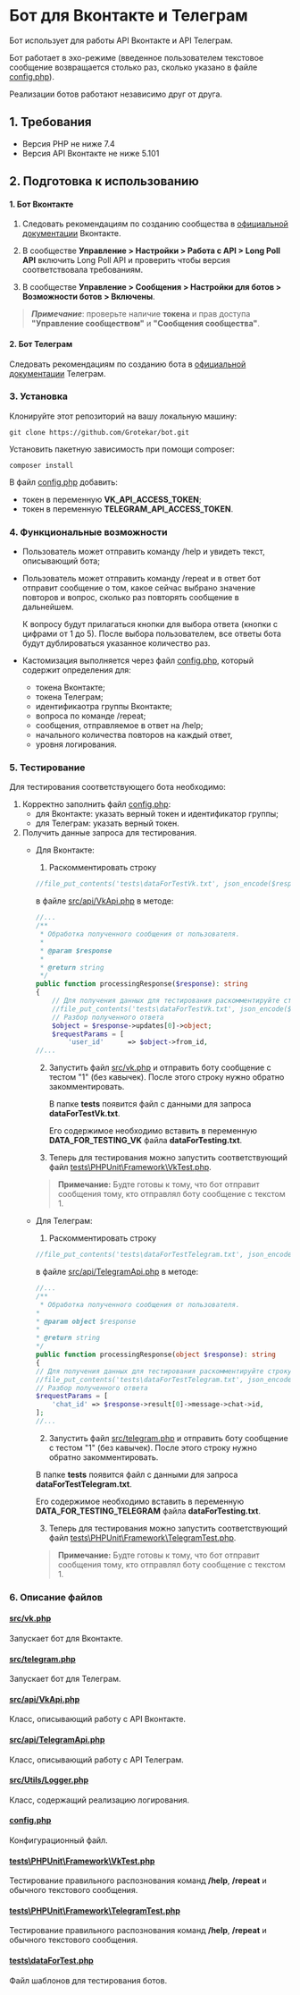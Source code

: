 # Бот для Вконтакте и Телеграм

Бот использует для работы API Вконтакте и API Телеграм.

Бот работает в эхо-режиме (введенное пользователем 
текстовое сообщение возвращается столько раз, 
сколько указано в файле 
[config.php](https://github.com/Grotekar/bot/config.php)).

Реализации ботов работают независимо друг от друга.

## 1. Требования
* Версия PHP не ниже 7.4
* Версия API Вконтакте не ниже 5.101

## 2. Подготовка к использованию
#### 1. Бот Вконтакте
1. Следовать рекомендациям по созданию сообщества в 
[официальной документации](https://vk.com/dev/bots_docs) Вконтакте.

2. В сообществе **Управление > Настройки > Работа с API > Long Poll API**
 включить Long Poll API и проверить чтобы версия соответствовала 
 требованиям. 

3. В сообществе **Управление > Сообщения > Настройки для ботов > 
Возможности ботов > Включены**.

>***Примечание***: проверьте наличие **токена** и прав доступа 
**"Управление сообществом"** и **"Сообщения сообщества"**.

#### 2. Бот Телеграм
Следовать рекомендациям по созданию бота в 
[официальной документации](https://core.telegram.org/bots#6-botfather) 
Телеграм.

### 3. Установка
Клонируйте этот репозиторий на вашу локальную машину:

    git clone https://github.com/Grotekar/bot.git

Установить пакетную зависимость при помощи composer:

    composer install

В файл [config.php](https://github.com/Grotekar/bot/config.php) 
добавить:
* токен в переменную **VK_API_ACCESS_TOKEN**;
* токен в переменную **TELEGRAM_API_ACCESS_TOKEN**.

### 4. Функциональные возможности
- Пользователь может отправить команду /help и увидеть текст, 
описывающий бота;

- Пользователь может отправить команду /repeat и в ответ бот 
отправит сообщение о том, какое сейчас выбрано значение
повторов и вопрос, сколько раз повторять сообщение в дальнейшем.  

    К вопросу будут прилагаться кнопки для выбора ответа 
    (кнопки с цифрами от 1 до 5). После выбора пользователем, 
    все ответы бота будут дублироваться указанное количество раз.

- Кастомизация выполняется через файл 
[config.php](https://github.com/Grotekar/bot/config.php), который
содержит определения для:  
    - токена Вконтакте;
    - токена Телеграм;
    - идентификаотра группы Вконтакте;
    - вопроса по команде /repeat;
    - сообщения, отправляемое в ответ на /help;
    - начального количества повторов на каждый ответ,
    - уровня логирования.

### 5. Тестирование
Для тестирования соответствующего бота необходимо:

1. Корректно заполнить файл [config.php](https://github.com/Grotekar/bot/config.php):
    * для Вконтакте: указать верный токен и идентификатор группы;
    * для Телеграм: указать верный токен.
2. Получить данные запроса для тестирования.
    * Для Вконтакте:  
        1. Раскомментировать строку 
        ```php
        //file_put_contents('tests\dataForTestVk.txt', json_encode($response));
        ```
        в файле [src/api/VkApi.php](https://github.com/Grotekar/bot/src/api/VkApi.php)
        в методе:
        ```php
        //...
        /**
         * Обработка полученного сообщения от пользователя.
         *
         * @param $response
         *
         * @return string
         */
        public function processingResponse($response): string
        {
            // Для получения данных для тестирования раскомментируйте строку
            //file_put_contents('tests\dataForTestVk.txt', json_encode($response));
            // Разбор полученного ответа
            $object = $response->updates[0]->object;
            $requestParams = [
                'user_id'      => $object->from_id,
        //...
        ```
        2. Запустить файл [src/vk.php](https://github.com/Grotekar/bot/src/vk.php)
        и отправить боту сообщение с тестом "1" (без кавычек). После этого строку 
        нужно обратно закомментировать.

            В папке **tests** появится файл с данными для запроса **dataForTestVk.txt**. 

            Его содержимое необходимо вставить в переменную **DATA_FOR_TESTING_VK**
            файла **dataForTesting.txt**.

        3. Теперь для тестирования можно запустить соответствующий
        файл [tests\PHPUnit\Framework\VkTest.php](https://github.com/Grotekar/bot/tests/PHPUnit/Framework/VkTest.php).

        > **Примечание:** Будте готовы к тому, что бот отправит 
        сообщения тому, кто  отправлял боту сообщение с текстом 1.
    
    * Для Телеграм:    
        1. Раскомментировать строку 
        ```php
        //file_put_contents('tests\dataForTestTelegram.txt', json_encode($response));
        ```
        в файле [src/api/TelegramApi.php](https://github.com/Grotekar/bot/src/api/TelegramApi.php)
        в методе:
        ```php
        //...
        /**
         * Обработка полученного сообщения от пользователя.
        *
        * @param object $response
        *
        * @return string
        */
        public function processingResponse(object $response): string
        {
        // Для получения данных для тестирования раскомментируйте строку
        //file_put_contents('tests\dataForTestTelegram.txt', json_encode($response));
        // Разбор полученного ответа
        $requestParams = [
            'chat_id' => $response->result[0]->message->chat->id,
        ];
        //...
        ```
        2. Запустить файл [src/telegram.php](https://github.com/Grotekar/bot/src/telegram.php)
        и отправить боту сообщение с тестом "1" (без кавычек). После этого строку 
        нужно обратно закомментировать.

        В папке **tests** появится файл с данными для запроса **dataForTestTelegram.txt**. 

        Его содержимое необходимо вставить в переменную **DATA_FOR_TESTING_TELEGRAM**
        файла **dataForTesting.txt**.

        3. Теперь для тестирования можно запустить соответствующий
        файл [tests\PHPUnit\Framework\TelegramTest.php](https://github.com/Grotekar/bot/tests/PHPUnit/Framework/TelegramTest.php).

        > **Примечание:** Будте готовы к тому, что бот отправит 
        сообщения тому, кто  отправлял боту сообщение с текстом 1.

### 6. Описание файлов
#### [src/vk.php](https://github.com/Grotekar/bot/src/vk.php)
Запускает бот для Вконтакте.

#### [src/telegram.php](https://github.com/Grotekar/bot/src/telegram.php)
Запускает бот для Телеграм.

#### [src/api/VkApi.php](https://github.com/Grotekar/bot/src/api/VkApi.php)
Класс, описывающий работу с API Вконтакте.

#### [src/api/TelegramApi.php](https://github.com/Grotekar/bot/src/api/TelegramApi.php)
Класс, описывающий работу с API Телеграм.

#### [src/Utils/Logger.php](https://github.com/Grotekar/bot/src/Utils/Logger.php)
Класс, содержащий реализацию логирования.

#### [config.php](https://github.com/Grotekar/bot/config.php)
Конфигурационный файл.

#### [tests\PHPUnit\Framework\VkTest.php](https://github.com/Grotekar/bot/tests/PHPUnit/Framework/VkTest.php)
Тестирование правильного распознования команд **/help**, 
**/repeat** и обычного текстового сообщения.

#### [tests\PHPUnit\Framework\TelegramTest.php](https://github.com/Grotekar/bot/tests/PHPUnit/Framework/TelegramTest.php)
Тестирование правильного распознования команд **/help**, 
**/repeat** и обычного текстового сообщения.

#### [tests\dataForTest.php](https://github.com/Grotekar/bot/tests/dataForTest.php)
Файл шаблонов для тестирования ботов.
